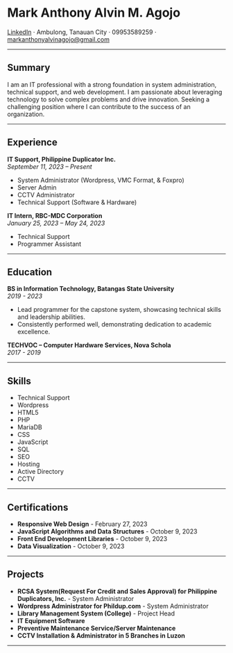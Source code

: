 # Mark Anthony Alvin M. Agojo

[LinkedIn](https://www.linkedin.com/in/markanthonyalvin-agojo-967764261) · Ambulong, Tanauan City · 09953589259 · [markanthonyalvinagojo@gmail.com](mailto:markanthonyalvinagojo@gmail.com)

---

## Summary

I am an IT professional with a strong foundation in system administration, technical support, and web development. I am passionate about leveraging technology to solve complex problems and drive innovation. Seeking a challenging position where I can contribute to the success of an organization.

---

## Experience

**IT Support, Philippine Duplicator Inc.**  
*September 11, 2023 – Present*  
- System Administrator (Wordpress, VMC Format, & Foxpro)  
- Server Admin
- CCTV Administrator  
- Technical Support (Software & Hardware)

**IT Intern, RBC-MDC Corporation**  
*January 25, 2023 – May 24, 2023*  
- Technical Support  
- Programmer Assistant

---

## Education

**BS in Information Technology, Batangas State University**  
*2019 - 2023*  
- Lead programmer for the capstone system, showcasing technical skills and leadership abilities.  
- Consistently performed well, demonstrating dedication to academic excellence.

**TECHVOC – Computer Hardware Services, Nova Schola**  
*2017 - 2019*

---

## Skills

- Technical Support  
- Wordpress 
- HTML5  
- PHP  
- MariaDB  
- CSS  
- JavaScript  
- SQL
- SEO
- Hosting
- Active Directory
- CCTV

---

## Certifications

- **Responsive Web Design** - February 27, 2023  
- **JavaScript Algorithms and Data Structures** - October 9, 2023  
- **Front End Development Libraries** - October 9, 2023  
- **Data Visualization** - October 9, 2023

---

## Projects

- **RCSA System(Request For Credit and Sales Approval) for Philippine Duplicators, Inc.** - System Administrator
- **Wordpress Administrator for Phildup.com** - System Administrator 
- **Library Management System (College)** - Project Head  
- **IT Equipment Software**  
- **Preventive Maintenance Service/Server Maintenance**  
- **CCTV Installation & Administrator in 5 Branches in Luzon**  

---

